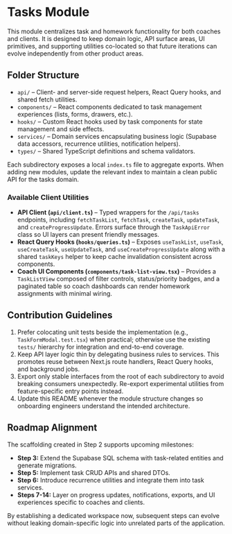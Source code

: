 # Tasks Module

This module centralizes task and homework functionality for both coaches and clients. It is designed to keep domain logic, API surface areas, UI primitives, and supporting utilities co-located so that future iterations can evolve independently from other product areas.

## Folder Structure

- `api/` – Client- and server-side request helpers, React Query hooks, and shared fetch utilities.
- `components/` – React components dedicated to task management experiences (lists, forms, drawers, etc.).
- `hooks/` – Custom React hooks used by task components for state management and side effects.
- `services/` – Domain services encapsulating business logic (Supabase data accessors, recurrence utilities, notification helpers).
- `types/` – Shared TypeScript definitions and schema validators.

Each subdirectory exposes a local `index.ts` file to aggregate exports. When adding new modules, update the relevant index to maintain a clean public API for the tasks domain.

### Available Client Utilities

- **API Client (`api/client.ts`)** – Typed wrappers for the `/api/tasks` endpoints, including `fetchTaskList`, `fetchTask`, `createTask`, `updateTask`, and `createProgressUpdate`. Errors surface through the `TaskApiError` class so UI layers can present friendly messages.
- **React Query Hooks (`hooks/queries.ts`)** – Exposes `useTaskList`, `useTask`, `useCreateTask`, `useUpdateTask`, and `useCreateProgressUpdate` along with a shared `taskKeys` helper to keep cache invalidation consistent across components.
- **Coach UI Components (`components/task-list-view.tsx`)** – Provides a `TaskListView` composed of filter controls, status/priority badges, and a paginated table so coach dashboards can render homework assignments with minimal wiring.

## Contribution Guidelines

1. Prefer colocating unit tests beside the implementation (e.g., `TaskFormModal.test.tsx`) when practical; otherwise use the existing `tests/` hierarchy for integration and end-to-end coverage.
2. Keep API layer logic thin by delegating business rules to services. This promotes reuse between Next.js route handlers, React Query hooks, and background jobs.
3. Export only stable interfaces from the root of each subdirectory to avoid breaking consumers unexpectedly. Re-export experimental utilities from feature-specific entry points instead.
4. Update this README whenever the module structure changes so onboarding engineers understand the intended architecture.

## Roadmap Alignment

The scaffolding created in Step 2 supports upcoming milestones:

- **Step 3:** Extend the Supabase SQL schema with task-related entities and generate migrations.
- **Step 5:** Implement task CRUD APIs and shared DTOs.
- **Step 6:** Introduce recurrence utilities and integrate them into task services.
- **Steps 7-14:** Layer on progress updates, notifications, exports, and UI experiences specific to coaches and clients.

By establishing a dedicated workspace now, subsequent steps can evolve without leaking domain-specific logic into unrelated parts of the application.
